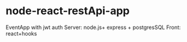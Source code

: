 # node-react-restApi-app
EventApp with jwt auth
Server: node.js+ express + postgresSQL
Front: react+hooks
